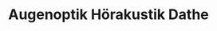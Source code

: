 ---
title: "Augenoptik Hörakustik Dathe"
url: /riesa/augenoptik-hoerakustik-dathe/
shop: Optiker
---